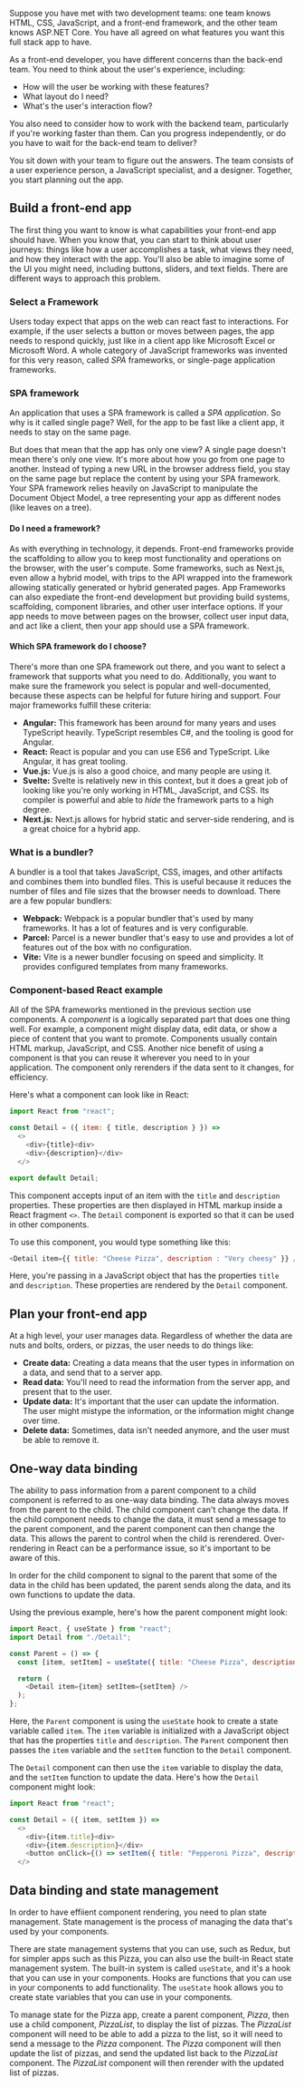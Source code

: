 Suppose you have met with two development teams: one team knows HTML, CSS, JavaScript, and a front-end framework, and the other team knows ASP.NET Core. You have all agreed on what features you want this full stack app to have.

As a front-end developer, you have different concerns than the back-end team. You need to think about the user's experience, including:

- How will the user be working with these features?
- What layout do I need?
- What's the user's interaction flow?

You also need to consider how to work with the backend team, particularly if you're working faster than them. Can you progress independently, or do you have to wait for the back-end team to deliver?

You sit down with your team to figure out the answers. The team consists of a user experience person, a JavaScript specialist, and a designer. Together, you start planning out the app.

## Build a front-end app

The first thing you want to know is what capabilities your front-end app should have. When you know that, you can start to think about user journeys: things like how a user accomplishes a task, what views they need, and how they interact with the app. You'll also be able to imagine some of the UI you might need, including buttons, sliders, and text fields. There are different ways to approach this problem.

### Select a Framework

Users today expect that apps on the web can react fast to interactions. For example, if the user selects a button or moves between pages, the app needs to respond quickly, just like in a client app like Microsoft Excel or Microsoft Word. A whole category of JavaScript frameworks was invented for this very reason, called *SPA* frameworks, or single-page application frameworks.

### SPA framework

An application that uses a SPA framework is called a *SPA application*. So why is it called single page? Well, for the app to be fast like a client app, it needs to stay on the same page.

But does that mean that the app has only one view? A single page doesn't mean there's only one view. It's more about how you go from one page to another. Instead of typing a new URL in the browser address field, you stay on the same page but replace the content by using your SPA framework. Your SPA framework relies heavily on JavaScript to manipulate the Document Object Model, a tree representing your app as different nodes (like leaves on a tree).

#### Do I need a framework?

As with everything in technology, it depends. Front-end frameworks provide the scaffolding to allow you to keep most functionality and operations on the browser, with the user's compute. Some frameworks, such as Next.js, even allow a hybrid model, with trips to the API wrapped into the framework allowing statically generated or hybrid generated pages. App Frameworks can also expediate the front-end development but providing build systems, scaffolding, component libraries, and other user interface options. If your app needs to move between pages on the browser, collect user input data, and act like a client, then your app should use a SPA framework.

#### Which SPA framework do I choose?

There's more than one SPA framework out there, and you want to select a framework that supports what you need to do. Additionally, you want to make sure the framework you select is popular and well-documented, because these aspects can be helpful for future hiring and support. Four major frameworks fulfill these criteria:

- **Angular:** This framework has been around for many years and uses TypeScript heavily. TypeScript resembles C#, and the tooling is good for Angular.
- **React:** React is popular and you can use ES6 and TypeScript. Like Angular, it has great tooling.
- **Vue.js:** Vue.js is also a good choice, and many people are using it.
- **Svelte:** Svelte is relatively new in this context, but it does a great job of looking like you're only working in HTML, JavaScript, and CSS. Its compiler is powerful and able to _hide_ the framework parts to a high degree.
- **Next.js:** Next.js allows for hybrid static and server-side rendering, and is a great choice for a hybrid app. 

### What is a bundler? 

A bundler is a tool that takes JavaScript, CSS, images, and other artifacts and combines them into bundled files. This is useful because it reduces the number of files and file sizes that the browser needs to download. There are a few popular bundlers:

- **Webpack:** Webpack is a popular bundler that's used by many frameworks. It has a lot of features and is very configurable. 
- **Parcel:** Parcel is a newer bundler that's easy to use and provides a lot of features out of the box with no configuration.
- **Vite:** Vite is a newer bundler focusing on speed and simplicity. It provides configured templates from many frameworks.

### Component-based React example

All of the SPA frameworks mentioned in the previous section use components. A _component_ is a logically separated part that does one thing well. For example, a component might display data, edit data, or show a piece of content that you want to promote. Components usually contain HTML markup, JavaScript, and CSS. Another nice benefit of using a component is that you can reuse it wherever you need to in your application. The component only rerenders if the data sent to it changes, for efficiency.

Here's what a component can look like in React:

```javascript
import React from "react";

const Detail = ({ item: { title, description } }) => 
  <>
    <div>{title}<div>
    <div>{description}</div>
  </>

export default Detail;
```

This component accepts input of an item with the `title` and `description` properties. These properties are then displayed in HTML markup inside a React fragment `<>`. The `Detail` component is exported so that it can be used in other components.

To use this component, you would type something like this:

```javascript
<Detail item={{ title: "Cheese Pizza", description : "Very cheesy" }} />
```

Here, you're passing in a JavaScript object that has the properties `title` and `description`. These properties are rendered by the `Detail` component.

## Plan your front-end app

At a high level, your user manages data. Regardless of whether the data are nuts and bolts, orders, or pizzas, the user needs to do things like:

- **Create data:** Creating a data means that the user types in information on a data, and send that to a server app.
- **Read data:** You'll need to read the information from the server app, and present that to the user.
- **Update data:** It's important that the user can update the information. The user might mistype the information, or the information might change over time.
- **Delete data:** Sometimes, data isn't needed anymore, and the user must be able to remove it.

## One-way data binding

The ability to pass information from a parent component to a child component is referred to as one-way data binding. The data always moves from the parent to the child. The child component can't change the data. If the child component needs to change the data, it must send a message to the parent component, and the parent component can then change the data. This allows the parent to control when the child is rerendered. Over-rendering in React can be a performance issue, so it's important to be aware of this.

In order for the child component to signal to the parent that some of the data in the child has been updated, the parent sends along the data, and its own functions to update the data.

Using the previous example, here's how the parent component might look:

```javascript
import React, { useState } from "react";
import Detail from "./Detail";

const Parent = () => {
  const [item, setItem] = useState({ title: "Cheese Pizza", description: "Very cheesy" });

  return (
    <Detail item={item} setItem={setItem} />
  );
};
```

Here, the `Parent` component is using the `useState` hook to create a state variable called `item`. The `item` variable is initialized with a JavaScript object that has the properties `title` and `description`. The `Parent` component then passes the `item` variable and the `setItem` function to the `Detail` component.

The `Detail` component can then use the `item` variable to display the data, and the `setItem` function to update the data. Here's how the `Detail` component might look:

```javascript
import React from "react";

const Detail = ({ item, setItem }) => 
  <>
    <div>{item.title}<div>
    <div>{item.description}</div>
    <button onClick={() => setItem({ title: "Pepperoni Pizza", description: "Very meaty" })}>Change</button>
  </>
```

## Data binding and state management

In order to have effiient component rendering, you need to plan state management. State management is the process of managing the data that's used by your components. 

There are state management systems that you can use, such as Redux, but for simpler apps such as this Pizza, you can also use the built-in React state management system. The built-in system is called `useState`, and it's a hook that you can use in your components. Hooks are functions that you can use in your components to add functionality. The `useState` hook allows you to create state variables that you can use in your components.

To manage state for the Pizza app, create a parent component, _Pizza_, then use a child component, _PizzaList_, to display the list of pizzas. The _PizzaList_ component will need to be able to add a pizza to the list, so it will need to send a message to the _Pizza_ component. The _Pizza_ component will then update the list of pizzas, and send the updated list back to the _PizzaList_ component. The _PizzaList_ component will then rerender with the updated list of pizzas.
